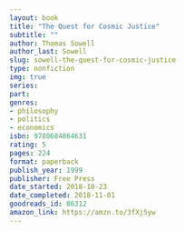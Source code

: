 ```yaml
---
layout: book
title: "The Quest for Cosmic Justice"
subtitle: ""
author: Thomas Sowell
author_last: Sowell
slug: sowell-the-quest-for-cosmic-justice
type: nonfiction
img: true
series: 
part: 
genres:
- philosophy
- politics
- economics
isbn: 9780684864631
rating: 5
pages: 224
format: paperback
publish_year: 1999
publisher: Free Press
date_started: 2018-10-23
date_completed: 2018-11-01
goodreads_id: 86312
amazon_link: https://amzn.to/3fXj5yw
---
```

